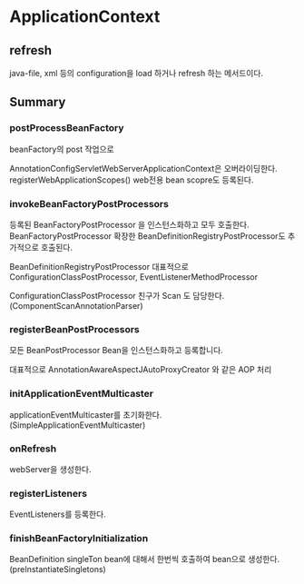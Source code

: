 # ApplicationContext

## refresh

java-file, xml 등의 configuration을 load 하거나 refresh 하는 메서드이다.

## Summary

### postProcessBeanFactory

beanFactory의 post 작업으로 

AnnotationConfigServletWebServerApplicationContext은 오버라이딩한다. 
registerWebApplicationScopes() web전용 bean scopre도 등록된다.

### invokeBeanFactoryPostProcessors

등록된 BeanFactoryPostProcessor 을 인스턴스화하고 모두 호출한다.
BeanFactoryPostProcessor 확장한 BeanDefinitionRegistryPostProcessor도 추가적으로 호출된다.

BeanDefinitionRegistryPostProcessor 대표적으로 ConfigurationClassPostProcessor, EventListenerMethodProcessor

ConfigurationClassPostProcessor 친구가 Scan 도 담당한다. (ComponentScanAnnotationParser)


### registerBeanPostProcessors

모든 BeanPostProcessor Bean을 인스턴스화하고 등록합니다.

대표적으로 AnnotationAwareAspectJAutoProxyCreator 와 같은 AOP 처리 

### initApplicationEventMulticaster

applicationEventMulticaster를 초기화한다. (SimpleApplicationEventMulticaster) 

### onRefresh

webServer을 생성한다.

### registerListeners

EventListeners를 등록한다.

### finishBeanFactoryInitialization

BeanDefinition singleTon bean에 대해서 한번씩 호출하여 bean으로 생성한다.  (preInstantiateSingletons)





